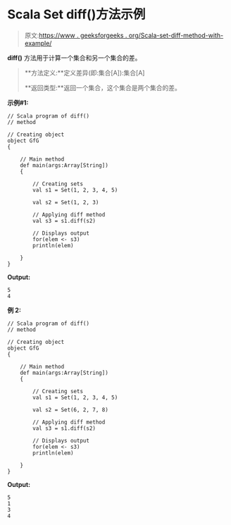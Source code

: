 # Scala Set diff()方法示例

> 原文:[https://www . geeksforgeeks . org/Scala-set-diff-method-with-example/](https://www.geeksforgeeks.org/scala-set-diff-method-with-example/)

**diff()** 方法用于计算一个集合和另一个集合的差。

> **方法定义:**定义差异(即:集合[A]):集合[A]
> 
> **返回类型:**返回一个集合，这个集合是两个集合的差。

**示例#1:**

```
// Scala program of diff()
// method

// Creating object 
object GfG 
{ 

    // Main method 
    def main(args:Array[String]) 
    { 

        // Creating sets 
        val s1 = Set(1, 2, 3, 4, 5)

        val s2 = Set(1, 2, 3)

        // Applying diff method 
        val s3 = s1.diff(s2) 

        // Displays output 
        for(elem <- s3)  
        println(elem) 

    } 
} 
```

**Output:**

```
5
4

```

**例 2:**

```
// Scala program of diff()
// method

// Creating object 
object GfG 
{ 

    // Main method 
    def main(args:Array[String]) 
    { 

        // Creating sets 
        val s1 = Set(1, 2, 3, 4, 5)

        val s2 = Set(6, 2, 7, 8)

        // Applying diff method 
        val s3 = s1.diff(s2) 

        // Displays output 
        for(elem <- s3)  
        println(elem) 

    } 
} 
```

**Output:**

```
5
1
3
4

```